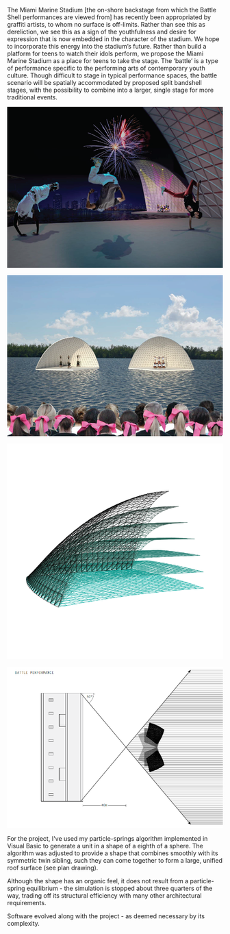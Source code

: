 The Miami Marine Stadium [the on-shore backstage from which the Battle Shell performances are viewed from] has recently been appropriated by graffiti artists, to whom no surface is off-limits. Rather than see this as dereliction, we see this as a sign of the youthfulness and desire for expression that is now embedded in the character of the stadium. We hope to incorporate this energy into the stadium’s future. Rather than build a platform for teens to watch their idols perform, we propose the Miami Marine Stadium as a place for teens to take the stage. The ‘battle’ is a type of performance specific to the performing arts of contemporary youth culture. Though difficult to stage in typical performance spaces, the battle scenario will be spatially accommodated by proposed split bandshell stages, with the possibility to combine into a larger, single stage for more traditional events.

![](assets/images/projects/battle/battle-render-1.png)

![](assets/images/projects/battle/battle-render-2.png)

![](assets/images/projects/battle/battle-shell.svg)

![](assets/images/projects/battle/battle-top.png)

For the project, I've used my particle-springs algorithm implemented in Visual Basic to generate a unit in a shape of a eighth of a sphere. The algorithm was adjusted to provide a shape that combines smoothly with its symmetric twin sibling, such they can come together to form a large, unified roof surface (see plan drawing).

Although the shape has an organic feel, it does not result from a particle-spring equilibrium - the simulation is stopped about three quarters of the way, trading off its structural efficiency with many other architectural requirements.

Software evolved along with the project - as deemed necessary by its complexity.